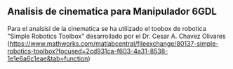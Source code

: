 ## Analisis de cinematica para Manipulador  6GDL

Para el analsisi de la cinematica se ha utilizado el toobox de robotica "Simple Robotics Toolbox" desarrollado por el Dr. Cesar A. Chavez Olivares (https://www.mathworks.com/matlabcentral/fileexchange/80137-simple-robotics-toolbox?focused=2cd931ca-f603-4a31-8538-1e1e6a6c1eae&tab=function)
